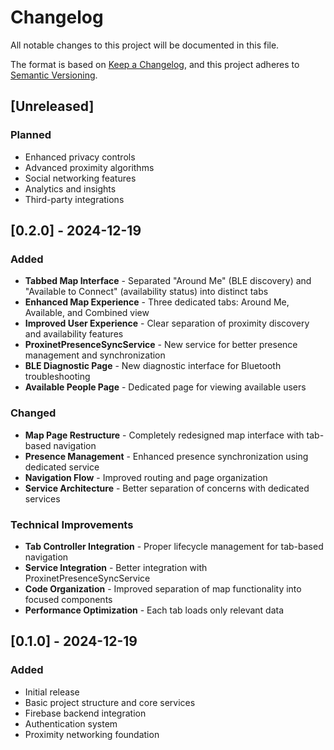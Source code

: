 # Changelog

All notable changes to this project will be documented in this file.

The format is based on [Keep a Changelog](https://keepachangelog.com/en/1.0.0/),
and this project adheres to [Semantic Versioning](https://semver.org/spec/v2.0.0.html).

## [Unreleased]

### Planned
- Enhanced privacy controls
- Advanced proximity algorithms
- Social networking features
- Analytics and insights
- Third-party integrations

## [0.2.0] - 2024-12-19

### Added
- **Tabbed Map Interface** - Separated "Around Me" (BLE discovery) and "Available to Connect" (availability status) into distinct tabs
- **Enhanced Map Experience** - Three dedicated tabs: Around Me, Available, and Combined view
- **Improved User Experience** - Clear separation of proximity discovery and availability features
- **ProxinetPresenceSyncService** - New service for better presence management and synchronization
- **BLE Diagnostic Page** - New diagnostic interface for Bluetooth troubleshooting
- **Available People Page** - Dedicated page for viewing available users

### Changed
- **Map Page Restructure** - Completely redesigned map interface with tab-based navigation
- **Presence Management** - Enhanced presence synchronization using dedicated service
- **Navigation Flow** - Improved routing and page organization
- **Service Architecture** - Better separation of concerns with dedicated services

### Technical Improvements
- **Tab Controller Integration** - Proper lifecycle management for tab-based navigation
- **Service Integration** - Better integration with ProxinetPresenceSyncService
- **Code Organization** - Improved separation of map functionality into focused components
- **Performance Optimization** - Each tab loads only relevant data

## [0.1.0] - 2024-12-19

### Added
- Initial release
- Basic project structure and core services
- Firebase backend integration
- Authentication system
- Proximity networking foundation
